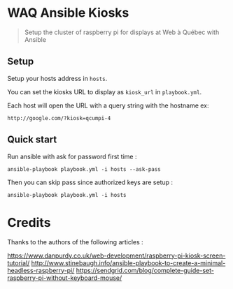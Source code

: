 # WAQ Ansible Kiosks 

> Setup the cluster of raspberry pi for displays at Web à Québec with Ansible

## Setup

Setup your hosts address in `hosts`.

You can set the kiosks URL to display as `kiosk_url` in `playbook.yml`.

Each host will open the URL with a query string with the hostname ex: 

    http://google.com/?kiosk=qcumpi-4

## Quick start

Run ansible with ask for password first time :

    ansible-playbook playbook.yml -i hosts --ask-pass

Then you can skip pass since authorized keys are setup :

    ansible-playbook playbook.yml -i hosts

# Credits

Thanks to the authors of the following articles :

https://www.danpurdy.co.uk/web-development/raspberry-pi-kiosk-screen-tutorial/
http://www.stinebaugh.info/ansible-playbook-to-create-a-minimal-headless-raspberry-pi/
https://sendgrid.com/blog/complete-guide-set-raspberry-pi-without-keyboard-mouse/